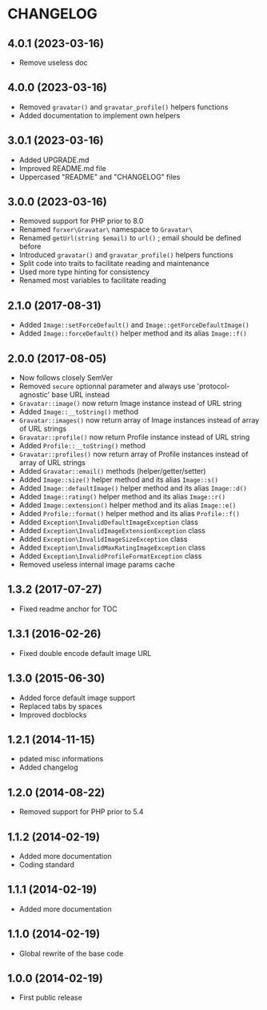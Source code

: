 CHANGELOG
=========

4.0.1 (2023-03-16)
------------------

- Remove useless doc


4.0.0 (2023-03-16)
------------------

- Removed `gravatar()` and `gravatar_profile()` helpers functions
- Added documentation to implement own helpers


3.0.1 (2023-03-16)
------------------

- Added UPGRADE.md
- Improved README.md file
- Uppercased "README" and "CHANGELOG" files


3.0.0 (2023-03-16)
------------------

- Removed support for PHP prior to 8.0
- Renamed `forxer\Gravatar\` namespace to `Gravatar\`
- Renamed `getUrl(string $email)` to `url()` ; email should be defined before
- Introduced `gravatar()` and `gravatar_profile()` helpers functions
- Split code into traits to facilitate reading and maintenance
- Used more type hinting for consistency
- Renamed most variables to facilitate reading


2.1.0 (2017-08-31)
------------------

- Added `Image::setForceDefault()` and `Image::getForceDefaultImage()`
- Added `Image::forceDefault()` helper method and its alias `Image::f()`


2.0.0 (2017-08-05)
------------------

- Now follows closely SemVer
- Removed `secure` optionnal parameter and always use 'protocol-agnostic' base URL instead
- `Gravatar::image()` now return Image instance instead of URL string
- Added `Image::__toString()` method
- `Gravatar::images()` now return array of Image instances instead of array of URL strings
- `Gravatar::profile()` now return Profile instance instead of URL string
- Added `Profile::__toString()` method
- `Gravatar::profiles()` now return array of Profile instances instead of array of URL strings
- Added `Gravatar::email()` methods (helper/getter/setter)
- Added `Image::size()` helper method and its alias `Image::s()`
- Added `Image::defaultImage()` helper method and its alias `Image::d()`
- Added `Image::rating()` helper method and its alias `Image::r()`
- Added `Image::extension()` helper method and its alias `Image::e()`
- Added `Profile::format()` helper method and its alias `Profile::f()`
- Added `Exception\InvalidDefaultImageException` class
- Added `Exception\InvalidImageExtensionException` class
- Added `Exception\InvalidImageSizeException` class
- Added `Exception\InvalidMaxRatingImageException` class
- Added `Exception\InvalidProfileFormatException` class
- Removed useless internal image params cache


1.3.2 (2017-07-27)
------------------

- Fixed readme anchor for TOC


1.3.1 (2016-02-26)
------------------

- Fixed double encode default image URL


1.3.0 (2015-06-30)
------------------

- Added force default image support
- Replaced tabs by spaces
- Improved docblocks


1.2.1 (2014-11-15)
------------------

- pdated misc informations
- Added changelog


1.2.0 (2014-08-22)
------------------

- Removed support for PHP prior to 5.4


1.1.2 (2014-02-19)
------------------

- Added more documentation
- Coding standard


1.1.1 (2014-02-19)
------------------

- Added more documentation


1.1.0 (2014-02-19)
------------------

- Global rewrite of the base code


1.0.0 (2014-02-19)
------------------

- First public release
